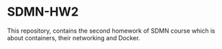 # SDMN-HW2
This repository, contains the second homework of SDMN course which is about containers, their networking and Docker.
